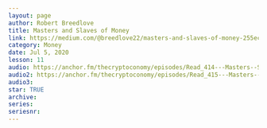 ```yaml
---
layout: page
author: Robert Breedlove
title: Masters and Slaves of Money
link: https://medium.com/@breedlove22/masters-and-slaves-of-money-255ecc93404f
category: Money
date: Jul 5, 2020
lesson: 11
audio: https://anchor.fm/thecryptoconomy/episodes/Read_414---Masters--Slaves-of-Money---Part-1-Robert-Breedlove-egd95h/a-a2l01fg
audio2: https://anchor.fm/thecryptoconomy/episodes/Read_415---Masters--Slaves-of-Money---Part-2-Robert-Breedlove-egelgs/a-a2l7sb3
audio3: 
star: TRUE
archive: 
series: 
seriesnr: 
---
```

